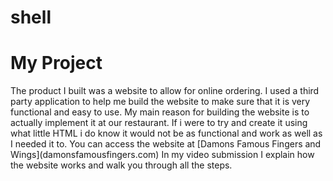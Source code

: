 # shell
<h1> My Project </h1>
<p> The product I built was a website to allow for online ordering. 
I used a third party application to help me build the website to make sure that it is very functional and easy to use. My main reason for building the website is to actually implement it at our restaurant. If i were to try and create it using what little HTML i do know it would not be as functional and work as well as I needed it to. You can access the website at [Damons Famous Fingers and Wings](damonsfamousfingers.com) In my video submission I explain how the website works and walk you through all the steps. </p>